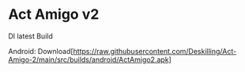 # Act Amigo v2
 
Dl latest Build

Android: Download[https://raw.githubusercontent.com/Deskilling/Act-Amigo-2/main/src/builds/android/ActAmigo2.apk]

